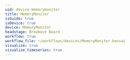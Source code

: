 ```yaml
---
uid: device-memorymonitor
title: MemoryMonitor
isGuide: true
isDevice: true
device: MemoryMonitor
headstage: Breakout Board
workflow: true
workflow_file: ~/workflows/devices/MemoryMonitor.bonsai
visualize: true
visualize_timeseries: true
---
```


